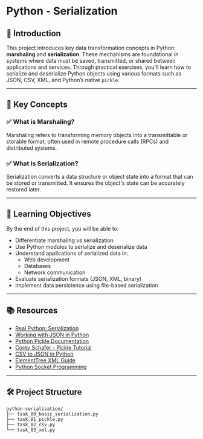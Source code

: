 # Python - Serialization

## 📌 Introduction

This project introduces key data transformation concepts in Python: **marshaling** and **serialization**. These mechanisms are foundational in systems where data must be saved, transmitted, or shared between applications and services. Through practical exercises, you'll learn how to serialize and deserialize Python objects using various formats such as JSON, CSV, XML, and Python’s native `pickle`.

---

## 🧠 Key Concepts

### ✅ What is Marshaling?

Marshaling refers to transforming memory objects into a transmittable or storable format, often used in remote procedure calls (RPCs) and distributed systems.

### ✅ What is Serialization?

Serialization converts a data structure or object state into a format that can be stored or transmitted. It ensures the object's state can be accurately restored later.

---

## 🎯 Learning Objectives

By the end of this project, you will be able to:

- Differentiate marshaling vs serialization
- Use Python modules to serialize and deserialize data
- Understand applications of serialized data in:
  - Web development
  - Databases
  - Network communication
- Evaluate serialization formats (JSON, XML, binary)
- Implement data persistence using file-based serialization

---

## 📚 Resources

- [Real Python: Serialization](https://realpython.com/python-serialization/)
- [Working with JSON in Python](https://realpython.com/python-json/)
- [Python Pickle Documentation](https://docs.python.org/3/library/pickle.html)
- [Corey Schafer - Pickle Tutorial](https://www.youtube.com/watch?v=2Tw39kZIbhs)
- [CSV to JSON in Python](https://realpython.com/python-csv/)
- [ElementTree XML Guide](https://docs.python.org/3/library/xml.etree.elementtree.html)
- [Python Socket Programming](https://realpython.com/python-sockets/)

---

## 🛠 Project Structure

```text
python-serialization/
├── task_00_basic_serialization.py
├── task_01_pickle.py
├── task_02_csv.py
└── task_03_xml.py

